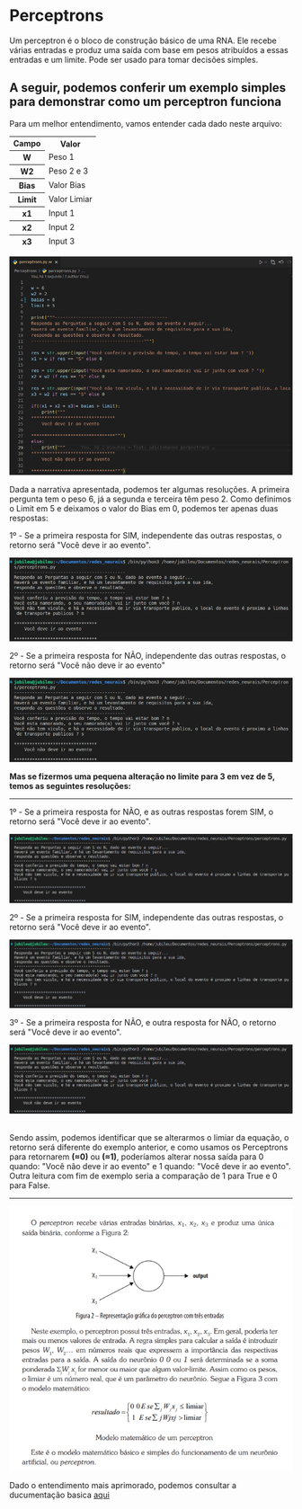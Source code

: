 <h1>Perceptrons</h1>
<p>Um perceptron é o bloco de construção básico de uma RNA. Ele recebe várias entradas e produz uma saída com base em pesos atribuídos a essas entradas e um limite. Pode ser usado para tomar decisões simples.</p>
<h2>A seguir, podemos conferir um exemplo simples para demonstrar como um perceptron funciona</h2>
<p>Para um melhor entendimento, vamos entender cada dado neste arquivo:</p>
<table>
  <thead>
    <tr>
      <th>Campo</th>
      <th>Valor</th>
    </tr>
    <tr>
      <th>W</th>
      <td>Peso 1</td>
    </tr>
    <tr>
      <th>W2</th>
      <td>Peso 2 e 3</td>
    </tr>
    <tr>
      <th>Bias</th>
      <td>Valor Bias</td>
    </tr>
    <tr>
      <th>Limit</th>
      <td>Valor Limiar</td>
    </tr>
    <tr>
      <th>x1</th>
      <td>Input 1</td>
    </tr>
    <tr>
      <th>x2</th>
      <td>Input 2</td>
    </tr>
    <tr>
      <th>x3</th>
      <td>Input 3</td>
    </tr>
  </thead>
</table>
<img src="./assets/codigoVsCode.png" alt="Imagem do código">
<p> Dada a narrativa apresentada, podemos ter algumas resoluções. A primeira pergunta tem o peso 6, já a segunda e terceira têm peso 2. Como definimos o Limit em 5 e deixamos o valor do Bias em 0, podemos ter apenas duas respostas:</p>
<p> 1º - Se a primeira resposta for SIM, independente das outras respostas, o retorno será "Você deve ir ao evento".</p>
<img src="./assets/exemploUm.png" alt="Resolução do exemplo um">
<p> 2º - Se a primeira resposta for NÃO, independente das outras respostas, o retorno será "Você não deve ir ao evento" </p>
<img src="./assets/exemploDois.png" alt="Resolução do exemplo dois">
<br/>
<p><strong>Mas se fizermos uma pequena alteração no limite para 3 em vez de 5, temos as seguintes resoluções:</strong></p>
<hr/>
<p> 1º - Se a primeira resposta for NÃO, e as outras respostas forem SIM, o retorno será "Você deve ir ao evento".</p>
<img src="./assets/exemplo-2-1.png" alt="Resolução do exemplo um">
<p> 2º - Se a primeira resposta for SIM, independente das outras respostas, o retorno será "Você deve ir ao evento".</p>
<img src="./assets/exemplo-2-2.png" alt="Resolução do exemplo dois">
<p> 3º - Se a primeira resposta for NÃO, e outra resposta for NÃO, o retorno será "Você deve ir ao evento".</p>
<img src="./assets/exemplo-2-3.png" alt="Resolução do exemplo três">
<br/><br/>
<p>Sendo assim, podemos identificar que se alterarmos o limiar da equação, o retorno será diferente do exemplo anterior, e como usamos os Perceptrons para retornarem <strong>(≈0)</strong> ou <strong>(≈1)</strong>, poderíamos alterar nossa saída para 0 quando: "Você não deve ir ao evento" e 1 quando: "Você deve ir ao evento". Outra leitura com fim de exemplo seria a comparação de 1 para True e 0 para False.</p>
<hr/>
<img src="./assets/conteudo.png" alt="Definição visual de um perceptron e a sua equação">
<p> Dado o entendimento mais aprimorado, podemos consultar a ducumentação basica <a href="./assets/teorico1.pdf">aqui</a> 
